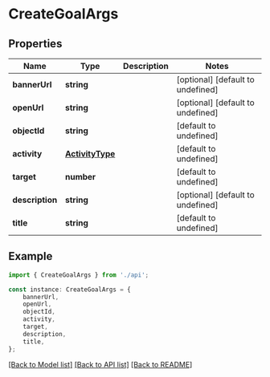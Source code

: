 # CreateGoalArgs


## Properties

Name | Type | Description | Notes
------------ | ------------- | ------------- | -------------
**bannerUrl** | **string** |  | [optional] [default to undefined]
**openUrl** | **string** |  | [optional] [default to undefined]
**objectId** | **string** |  | [default to undefined]
**activity** | [**ActivityType**](ActivityType.md) |  | [default to undefined]
**target** | **number** |  | [default to undefined]
**description** | **string** |  | [optional] [default to undefined]
**title** | **string** |  | [default to undefined]

## Example

```typescript
import { CreateGoalArgs } from './api';

const instance: CreateGoalArgs = {
    bannerUrl,
    openUrl,
    objectId,
    activity,
    target,
    description,
    title,
};
```

[[Back to Model list]](../README.md#documentation-for-models) [[Back to API list]](../README.md#documentation-for-api-endpoints) [[Back to README]](../README.md)
